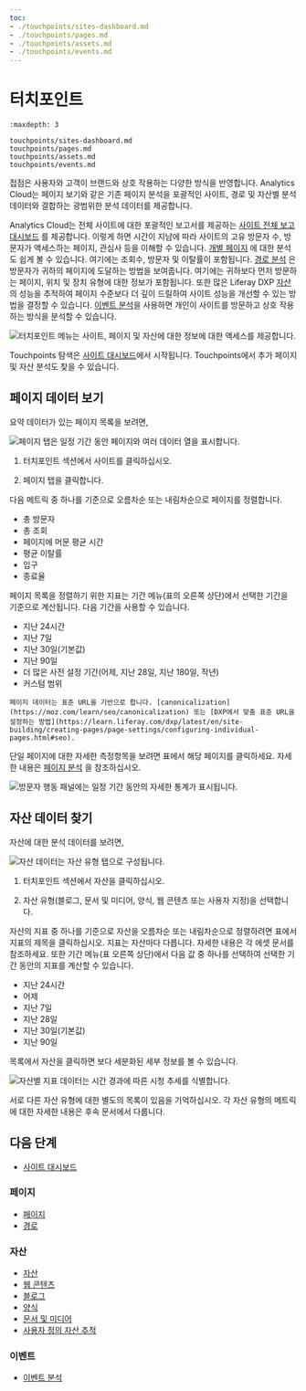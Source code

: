 ```yaml
---
toc:
- ./touchpoints/sites-dashboard.md
- ./touchpoints/pages.md
- ./touchpoints/assets.md
- ./touchpoints/events.md
---
```

# 터치포인트

```{toctree}
:maxdepth: 3

touchpoints/sites-dashboard.md
touchpoints/pages.md
touchpoints/assets.md
touchpoints/events.md
```

접점은 사용자와 고객이 브랜드와 상호 작용하는 다양한 방식을 반영합니다. Analytics Cloud는 페이지 보기와 같은 기존 페이지 분석을 포괄적인 사이트, 경로 및 자산별 분석 데이터와 결합하는 광범위한 분석 데이터를 제공합니다.

Analytics Cloud는 전체 사이트에 대한 포괄적인 보고서를 제공하는 [사이트 전체 보고 대시보드](./touchpoints/sites-dashboard.md) 를 제공합니다. 이렇게 하면 시간이 지남에 따라 사이트의 고유 방문자 수, 방문자가 액세스하는 페이지, 관심사 등을 이해할 수 있습니다. [개별 페이지](./touchpoints/pages/pages.md) 에 대한 분석도 쉽게 볼 수 있습니다. 여기에는 조회수, 방문자 및 이탈률이 포함됩니다. [경로 분석](./touchpoints/pages/paths.md) 은 방문자가 귀하의 페이지에 도달하는 방법을 보여줍니다. 여기에는 귀하보다 먼저 방문하는 페이지, 위치 및 장치 유형에 대한 정보가 포함됩니다. 또한 많은 Liferay DXP [자산](./touchpoints/assets/assets.md) 의 성능을 추적하여 페이지 수준보다 더 깊이 드릴하여 사이트 성능을 개선할 수 있는 방법을 결정할 수 있습니다. [이벤트 분석](./touchpoints/events/events-analysis.md)을 사용하면 개인이 사이트를 방문하고 상호 작용하는 방식을 분석할 수 있습니다.

![터치포인트 메뉴는 사이트, 페이지 및 자산에 대한 정보에 대한 액세스를 제공합니다.](./touchpoints/images/01.png)

Touchpoints 탐색은 [사이트 대시보드](./touchpoints/sites-dashboard.md)에서 시작됩니다. Touchpoints에서 추가 페이지 및 자산 분석도 찾을 수 있습니다.

## 페이지 데이터 보기

요약 데이터가 있는 페이지 목록을 보려면,

![페이지 탭은 일정 기간 동안 페이지와 여러 데이터 열을 표시합니다.](./touchpoints/images/02.png)

1. 터치포인트 섹션에서 사이트를 클릭하십시오.

1. 페이지 탭을 클릭합니다.

다음 메트릭 중 하나를 기준으로 오름차순 또는 내림차순으로 페이지를 정렬합니다.

* 총 방문자
* 총 조회
* 페이지에 머문 평균 시간
* 평균 이탈률
* 입구
* 종료율

페이지 목록을 정렬하기 위한 지표는 기간 메뉴(표의 오른쪽 상단)에서 선택한 기간을 기준으로 계산됩니다. 다음 기간을 사용할 수 있습니다.

* 지난 24시간
* 지난 7일
* 지난 30일(기본값)
* 지난 90일
* 더 많은 사전 설정 기간(어제, 지난 28일, 지난 180일, 작년)
* 커스텀 범위

```{note}
페이지 데이터는 표준 URL을 기반으로 합니다. [canonicalization](https://moz.com/learn/seo/canonicalization) 또는 [DXP에서 맞춤 표준 URL을 설정하는 방법](https://learn.liferay.com/dxp/latest/en/site- building/creating-pages/page-settings/configuring-individual-pages.html#seo).
```

단일 페이지에 대한 자세한 측정항목을 보려면 표에서 해당 페이지를 클릭하세요. 자세한 내용은 [페이지 분석](./touchpoints/pages/pages.md) 을 참조하십시오.

![방문자 행동 패널에는 일정 기간 동안의 자세한 통계가 표시됩니다.](./touchpoints/images/03.png)

## 자산 데이터 찾기

자산에 대한 분석 데이터를 보려면,

![자산 데이터는 자산 유형 탭으로 구성됩니다.](./touchpoints/images/04.png)

1. 터치포인트 섹션에서 자산을 클릭하십시오.

1. 자산 유형(블로그, 문서 및 미디어, 양식, 웹 콘텐츠 또는 사용자 지정)을 선택합니다.

자산의 지표 중 하나를 기준으로 자산을 오름차순 또는 내림차순으로 정렬하려면 표에서 지표의 제목을 클릭하십시오. 지표는 자산마다 다릅니다. 자세한 내용은 각 에셋 문서를 참조하세요. 또한 기간 메뉴(표 오른쪽 상단)에서 다음 값 중 하나를 선택하여 선택한 기간 동안의 지표를 계산할 수 있습니다.

* 지난 24시간
* 어제
* 지난 7일
* 지난 28일
* 지난 30일(기본값)
* 지난 90일

목록에서 자산을 클릭하면 보다 세분화된 세부 정보를 볼 수 있습니다.

![자산별 지표 데이터는 시간 경과에 따른 시청 추세를 식별합니다.](./touchpoints/images/05.png)

서로 다른 자산 유형에 대한 별도의 목록이 있음을 기억하십시오. 각 자산 유형의 메트릭에 대한 자세한 내용은 후속 문서에서 다룹니다.

## 다음 단계

- [사이트 대시보드](./touchpoints/sites-dashboard.md)

### 페이지

- [페이지](./touchpoints/pages/pages.md)
- [경로](./touchpoints/pages/paths.md)

### 자산

- [자산](./touchpoints/assets/assets.md)
- [웹 콘텐츠](./touchpoints/assets/web-content.md)
- [블로그](./touchpoints/assets/blogs.md)
- [양식](./touchpoints/assets/forms.md)
- [문서 및 미디어](./touchpoints/assets/documents-and-media.md)
- [사용자 정의 자산 추적](./touchpoints/assets/tracking-custom-assets.md)

### 이벤트

- [이벤트 분석](./touchpoints/events/events-analysis.md)